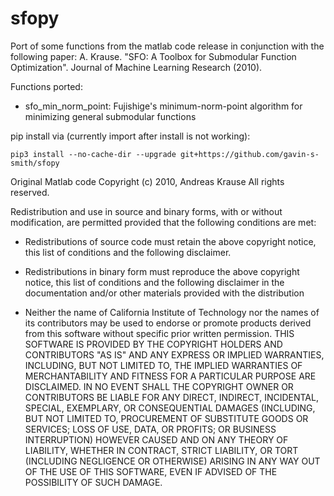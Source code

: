 # sfopy
Port of some functions from the matlab code release in conjunction with the following paper:
A. Krause. "SFO: A Toolbox for Submodular Function Optimization". Journal of Machine Learning Research (2010).

Functions ported:

* sfo_min_norm_point: Fujishige's minimum-norm-point algorithm for minimizing general submodular functions

pip install via (currently import after install is not working):
```
pip3 install --no-cache-dir --upgrade git+https://github.com/gavin-s-smith/sfopy
```

Original Matlab code Copyright (c) 2010, Andreas Krause
All rights reserved.

Redistribution and use in source and binary forms, with or without
modification, are permitted provided that the following conditions are met:

* Redistributions of source code must retain the above copyright notice, this
  list of conditions and the following disclaimer.

* Redistributions in binary form must reproduce the above copyright notice,
  this list of conditions and the following disclaimer in the documentation
  and/or other materials provided with the distribution
* Neither the name of California Institute of Technology nor the names of its
  contributors may be used to endorse or promote products derived from this
  software without specific prior written permission.
THIS SOFTWARE IS PROVIDED BY THE COPYRIGHT HOLDERS AND CONTRIBUTORS "AS IS"
AND ANY EXPRESS OR IMPLIED WARRANTIES, INCLUDING, BUT NOT LIMITED TO, THE
IMPLIED WARRANTIES OF MERCHANTABILITY AND FITNESS FOR A PARTICULAR PURPOSE ARE
DISCLAIMED. IN NO EVENT SHALL THE COPYRIGHT OWNER OR CONTRIBUTORS BE LIABLE
FOR ANY DIRECT, INDIRECT, INCIDENTAL, SPECIAL, EXEMPLARY, OR CONSEQUENTIAL
DAMAGES (INCLUDING, BUT NOT LIMITED TO, PROCUREMENT OF SUBSTITUTE GOODS OR
SERVICES; LOSS OF USE, DATA, OR PROFITS; OR BUSINESS INTERRUPTION) HOWEVER
CAUSED AND ON ANY THEORY OF LIABILITY, WHETHER IN CONTRACT, STRICT LIABILITY,
OR TORT (INCLUDING NEGLIGENCE OR OTHERWISE) ARISING IN ANY WAY OUT OF THE USE
OF THIS SOFTWARE, EVEN IF ADVISED OF THE POSSIBILITY OF SUCH DAMAGE.
